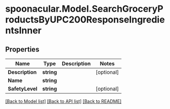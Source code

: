 # spoonacular.Model.SearchGroceryProductsByUPC200ResponseIngredientsInner

## Properties

Name | Type | Description | Notes
------------ | ------------- | ------------- | -------------
**Description** | **string** |  | [optional] 
**Name** | **string** |  | 
**SafetyLevel** | **string** |  | [optional] 

[[Back to Model list]](../README.md#documentation-for-models) [[Back to API list]](../README.md#documentation-for-api-endpoints) [[Back to README]](../README.md)

